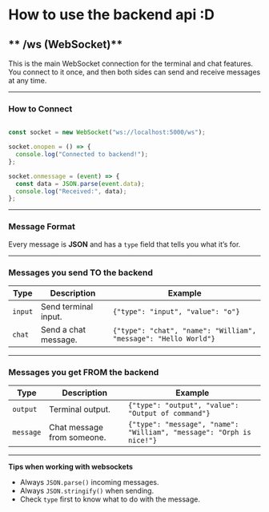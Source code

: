 
# **How to use the backend api :D**

## ** /ws (WebSocket)**

This is the main WebSocket connection for the terminal and chat features.
You connect to it once, and then both sides can send and receive messages at any time.

---

### **How to Connect**

```js

const socket = new WebSocket("ws://localhost:5000/ws");

socket.onopen = () => {
  console.log("Connected to backend!");
};

socket.onmessage = (event) => {
  const data = JSON.parse(event.data);
  console.log("Received:", data);
};
```

---

### **Message Format**

Every message is **JSON** and has a `type` field that tells you what it’s for.

---

### **Messages you send TO the backend**

| Type    | Description          | Example                                                         |
| ------- | -------------------- | --------------------------------------------------------------- |
| `input` | Send terminal input. | `{"type": "input", "value": "o"}`                               |
| `chat`  | Send a chat message. | `{"type": "chat", "name": "William", "message": "Hello World"}` |

---

### **Messages you get FROM the backend**

| Type      | Description                | Example                                                              |
| --------- | -------------------------- | -------------------------------------------------------------------- |
| `output`  | Terminal output.           | `{"type": "output", "value": "Output of command"}`                   |
| `message` | Chat message from someone. | `{"type": "message", "name": "William", "message": "Orph is nice!"}` |

---

**Tips when working with websockets**

* Always `JSON.parse()` incoming messages.
* Always `JSON.stringify()` when sending.
* Check `type` first to know what to do with the message.
